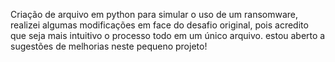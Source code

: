 Criação de arquivo em python para simular o uso de um ransomware, realizei algumas modificações em face do desafio original,
pois acredito que seja mais intuitivo o processo todo em um único arquivo.
estou aberto a sugestões de melhorias neste pequeno projeto!
